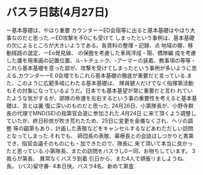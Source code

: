 # バスラ日誌(4月27日)

ー基本基礎は、やはり重要
カウンターーED会宿等に出ると基本基礎はやはり大事なのだと思った.ーED攻撃を不0にも受けて
しまったという事例は、基本基礎の欠によるところが大きいようである。各資料の整理・記録、点
地域の握、移動経路の選定、一Eo発見線、
の保圏を考慮した車両洋成・陽、橋隊編
成を考慮した護を用車画の記置位置、ル-トチェック、-アーマーの装着、教事項の等等・
これら基本基礎を意った部が、攻撃を受けてしまったという事例が多いように思える.カウンターーE
0会増でもこれら基本基礎の徹底が重要だと言っている.また、このように広範多岐にわたる基本基礎は、
隊員健人だけでなく指揮第活動もその対象になっているようだ。日本でも基本基望が常に重要だと言わ
れていたような気がするが、部隊の命運を左右するという事の重要性を考えると基本基礎は、言とは裏
復に深いのものだと思った.
24月26日、小第隊長が、小野寺群長の代理でMND(SE)の指第官会道に参加された.4月24日
に来て頂くよう調整していたが、終日砂炭が吹き荒れたため、25日に変更を金儀なくされ、ヘリの調整
等の齟第もあり、計画した表敬などをキャンセルするなどあわただしい訪問となってしまった.それでも、
師団長の表敬、幕療長との会談はしつかりと責第でき、指官会議そのものにも・加できたので、隊長に
来て頂いて本当に良かったと思っている.小第隊長、またの訪問をバスラし0ー同、お物ちしています。
3我らが第長、
異常なくバスラ到着.引日から、また4人で頑張リましようね、長。
(バス)留守番-
4本日快。バスラ4名、新めて第査.
